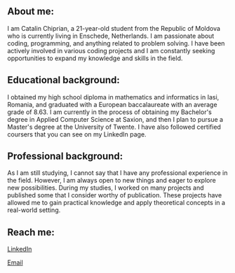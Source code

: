 ## About me:

I am Catalin Chiprian, a 21-year-old student from the Republic of Moldova who is currently living in Enschede, Netherlands. I am passionate about coding, programming, and anything related to problem solving. I have been actively involved in various coding projects and I am constantly seeking opportunities to expand my knowledge and skills in the field.

## Educational background:

I obtained my high school diploma in mathematics and informatics in Iasi, Romania, and graduated with a European baccalaureate with an average grade of 8.63. I am currently in the process of obtaining my Bachelor's degree in Applied Computer Science at Saxion, and then I plan to pursue a Master's degree at the University of Twente. I have also followed certified coursers that you can see on my LinkedIn page.

## Professional background:

As I am still studying, I cannot say that I have any professional experience in the field. However, I am always open to new things and eager to explore new possibilities. During my studies, I worked on many projects and published some that I consider worthy of publication. These projects have allowed me to gain practical knowledge and apply theoretical concepts in a real-world setting.


## Reach me:

[LinkedIn](https://www.linkedin.com/in/catalin-chiprian-662832236/)

[Email](mailto:chiprianvcatalin@gmail.com)


